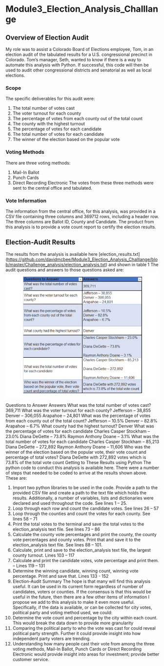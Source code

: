 # Module3_Election_Analysis_Challlange
## Overview of Election Audit
My role was to assist a Colorado Board of Elections employee, Tom, in an election audit of the tabulated results for a U.S. congressional precinct in Colorado. Tom’s manager, Seth, wanted to know if there is a way to automate this analysis with Python. If successful, this code will then be used to audit other congressional districts and senatorial as well as local elections.

### Scope
The specific deliverables for this audit were:
1.	The total number of votes cast
2.	The voter turnout for each county
3.	The percentage of votes from each county out of the total count
4.	The county with the highest turnout
5.	The percentage of votes for each candidate
6.	The total number of votes for each candidate
7.	The winner of the election based on the popular vote

### Voting Methods
There are three voting methods:
1.	Mail-In Ballot
2.	Punch Cards
3.	Direct Recording Electronic
The votes from these three methods were sent to the central office and tabulated.

### Vote Information
The information from the central office, for this analysis, was provided in a CSV file containing three columns and 369712 rows, including a header row. The three columns are Ballot ID, County and Candidate.
The product from this analysis is to provide a vote count report to certify the election results.

## Election-Audit Results
The results from the analysis is available here [election_results.txt] (https://github.com/davidmcbee/Module3_Election_Analysis_Challlange/blob/master/Challenge_analysis/election_analysis.txt) and shown in table 1
The audit questions and answers to those questions asked are:
![Results_Table.png](https://github.com/davidmcbee/Module3_Election_Analysis_Challlange/blob/master/Challenge_analysis/Results_table.png)


Questions to Answer	Answers
What was the total number of votes cast?	369,711
What was the voter turnout for each county?	Jefferson – 38,855
Denver – 306,055
Arapahoe – 24,801
What was the percentage of votes from each county out of the total count?	Jefferson – 10.5%
Denver – 82.8%
Arapahoe – 6.7%
What county had the highest turnout?	Denver
What was the percentage of votes for each candidate	Charles Casper Stockham – 23.0%
Diana DeGette – 73.8%
Raymon Anthony Doane – 3.1%
What was the total number of votes for each candidate	Charles Casper Stockham – 85,213
Diana DeGette – 272,892
Raymon Anthony Doane – 11,606
Who was the winner of the election based on the popular vote, their vote count and percentage of total votes?	Diana DeGette with 272,892 votes which is 73.8% of the total vote count
Getting to These Results using Python
The python code to conduct this analysis is available here.  There were a number of steps that needed to be coded to arrive at the results shown above. These are:
1.	Import two python libraries to be used in the code. Provide a path to the provided CSV file and create a path to the text file which holds the results. Additionally, a number of variables, lists and dictionaries were declared and used throughout the code. See lines 1 – 25.
2.	Loop through each row and count the candidate votes. See lines 26 – 57
3.	Loop through the counties and count the votes for each county. See lines 58 – 71
4.	Print the total votes to the terminal and save the total votes to the election_analysis text file. See lines 73 – 86
5.	Calculate the county vote percentages and print the county, the county vote percentages and county votes. Print that and save it to the  election_analysis text file. See lines 88 – 101.
6.	Calculate, print and save to the election_analysis text file, the largest county turnout. Lines 103 – 117
7.	Calculate and print the candidate votes, vote percentage and print them. – Lines 119 – 131
8.	Determine the winning candidate, winning count, winning vote percentage. Print and save that. Lines 133 - 152
9.	Election-Audit Summary
The hope is that many will find this analysis useful. It can be used in its current form regardless of number of candidates, voters or counties. If the consensus is that this would be useful in the future, then there are a few other items of information I propose we add to this analysis to make it even more useful.
Specifically, if the data is available, or can be collected for city votes, political party and voting method used, we could:
1.	Determine the vote count and percentage by the city within each count. This would break the data down to provide more granularity
2.	Comparing the political party to who the vote was cast for could reveal political party strength. Further it could provide insight into how independent party voters are trending.
3.	Understanding how many people cast their vote from among the three voting methods, Mail-In Ballot, Punch Cards or Direct Recording Electronic would provide insight into areas for investment; provide better customer service.
